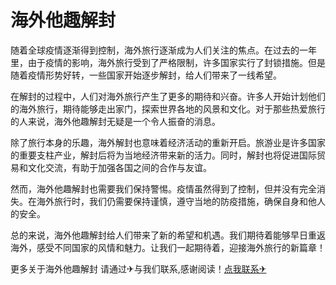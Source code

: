 # 海外他趣解封

随着全球疫情逐渐得到控制，海外旅行逐渐成为人们关注的焦点。在过去的一年里，由于疫情的影响，海外旅行受到了严格限制，许多国家实行了封锁措施。但是随着疫情形势好转，一些国家开始逐步解封，给人们带来了一线希望。

在解封的过程中，人们对海外旅行产生了更多的期待和兴奋。许多人开始计划他们的海外旅行，期待能够走出家门，探索世界各地的风景和文化。对于那些热爱旅行的人来说，海外他趣解封无疑是一个令人振奋的消息。

除了旅行本身的乐趣，海外解封也意味着经济活动的重新开启。旅游业是许多国家的重要支柱产业，解封后将为当地经济带来新的活力。同时，解封也将促进国际贸易和文化交流，有助于加强各国之间的合作与友谊。

然而，海外他趣解封也需要我们保持警惕。疫情虽然得到了控制，但并没有完全消失。在海外旅行时，我们仍需要保持谨慎，遵守当地的防疫措施，确保自身和他人的安全。

总的来说，海外他趣解封给人们带来了新的希望和机遇。我们期待着能够早日重返海外，感受不同国家的风情和魅力。让我们一起期待着，迎接海外旅行的新篇章！

更多关于海外他趣解封 请通过✈与我们联系,感谢阅读！[点我联系✈](https://www.G208.com)